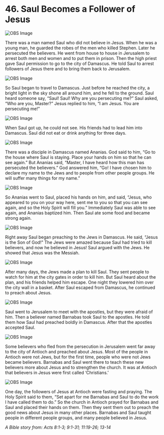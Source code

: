 # 46. Saul Becomes a Follower of Jesus

![OBS Image](https://cdn.door43.org/obs/jpg/360px/obs-en-46-01.jpg)

There was a man named Saul who did not believe in Jesus. When he was a young man, he guarded the robes of the men who killed Stephen. Later he persecuted the believers. He went from house to house in Jerusalem to arrest both men and women and to put them in prison. Then the high priest gave Saul permission to go to the city of Damascus. He told Saul to arrest followers of Jesus there and to bring them back to Jerusalem.

![OBS Image](https://cdn.door43.org/obs/jpg/360px/obs-en-46-02.jpg)

So Saul began to travel to Damascus. Just before he reached the city, a bright light in the sky shone all around him, and he fell to the ground. Saul heard someone say, “Saul! Saul! Why are you persecuting me?” Saul asked, “Who are you, Master?” Jesus replied to him, “I am Jesus. You are persecuting me!”

![OBS Image](https://cdn.door43.org/obs/jpg/360px/obs-en-46-03.jpg)

When Saul got up, he could not see. His friends had to lead him into Damascus. Saul did not eat or drink anything for three days.

![OBS Image](https://cdn.door43.org/obs/jpg/360px/obs-en-46-04.jpg)

There was a disciple in Damascus named Ananias. God said to him, “Go to the house where Saul is staying. Place your hands on him so that he can see again.” But Ananias said, “Master, I have heard how this man has persecuted the believers.” God answered him, “Go! I have chosen him to declare my name to the Jews and to people from other people groups. He will suffer many things for my name.”

![OBS Image](https://cdn.door43.org/obs/jpg/360px/obs-en-46-05.jpg)

So Ananias went to Saul, placed his hands on him, and said, “Jesus, who appeared to you on your way here, sent me to you so that you can see again, and so the Holy Spirit will fill you.” Immediately Saul was able to see again, and Ananias baptized him. Then Saul ate some food and became strong again.

![OBS Image](https://cdn.door43.org/obs/jpg/360px/obs-en-46-06.jpg)

Right away Saul began preaching to the Jews in Damascus. He said, “Jesus is the Son of God!” The Jews were amazed because Saul had tried to kill believers, and now he believed in Jesus! Saul argued with the Jews. He showed that Jesus was the Messiah.

![OBS Image](https://cdn.door43.org/obs/jpg/360px/obs-en-46-07.jpg)

After many days, the Jews made a plan to kill Saul. They sent people to watch for him at the city gates in order to kill him. But Saul heard about the plan, and his friends helped him escape. One night they lowered him over the city wall in a basket. After Saul escaped from Damascus, he continued to preach about Jesus.

![OBS Image](https://cdn.door43.org/obs/jpg/360px/obs-en-46-08.jpg)

Saul went to Jerusalem to meet with the apostles, but they were afraid of him. Then a believer named Barnabas took Saul to the apostles. He told them how Saul had preached boldly in Damascus. After that the apostles accepted Saul.

![OBS Image](https://cdn.door43.org/obs/jpg/360px/obs-en-46-09.jpg)

Some believers who fled from the persecution in Jerusalem went far away to the city of Antioch and preached about Jesus. Most of the people in Antioch were not Jews, but for the first time, people who were not Jews became believers. Barnabas and Saul went there to teach these new believers more about Jesus and to strengthen the church. It was at Antioch that believers in Jesus were first called ‘Christians.’

![OBS Image](https://cdn.door43.org/obs/jpg/360px/obs-en-46-10.jpg)

One day, the followers of Jesus at Antioch were fasting and praying. The Holy Spirit said to them, “Set apart for me Barnabas and Saul to do the work I have called them to do.” So the church in Antioch prayed for Barnabas and Saul and placed their hands on them. Then they sent them out to preach the good news about Jesus in many other places. Barnabas and Saul taught people in different people groups, and many people believed in Jesus.

_A Bible story from: Acts 8:1-3; 9:1-31; 11:19-26; 13-14_
